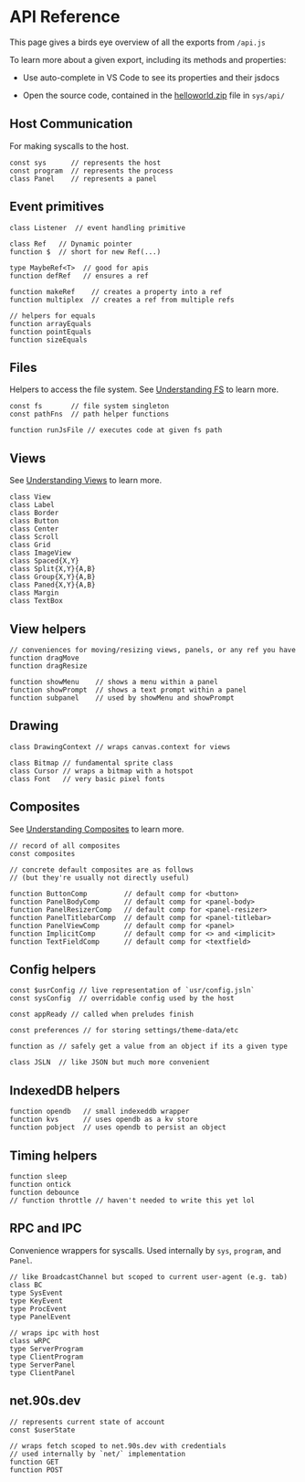 # API Reference

This page gives a birds eye overview of all the exports from `/api.js`

To learn more about a given export, including its methods and properties:

* Use auto-complete in VS Code to see its properties and their jsdocs

* Open the source code, contained in the [helloworld.zip](${OSHOST}/helloworld.zip) file in `sys/api/`


## Host Communication

For making syscalls to the host.

```
const sys      // represents the host
const program  // represents the process
class Panel    // represents a panel
```


## Event primitives

```
class Listener  // event handling primitive

class Ref   // Dynamic pointer
function $  // short for new Ref(...)

type MaybeRef<T>  // good for apis
function defRef   // ensures a ref

function makeRef    // creates a property into a ref
function multiplex  // creates a ref from multiple refs

// helpers for equals
function arrayEquals
function pointEquals
function sizeEquals
```

## Files

Helpers to access the file system.
See [Understanding FS](/understanding-fs.html) to learn more.

```
const fs       // file system singleton
const pathFns  // path helper functions

function runJsFile // executes code at given fs path
```

## Views

See [Understanding Views](/understanding-views.html) to learn more.

```
class View
class Label
class Border
class Button
class Center
class Scroll
class Grid
class ImageView
class Spaced{X,Y}
class Split{X,Y}{A,B}
class Group{X,Y}{A,B}
class Paned{X,Y}{A,B}
class Margin
class TextBox
```

## View helpers
```
// conveniences for moving/resizing views, panels, or any ref you have
function dragMove
function dragResize

function showMenu    // shows a menu within a panel
function showPrompt  // shows a text prompt within a panel
function subpanel    // used by showMenu and showPrompt
```

## Drawing
```
class DrawingContext // wraps canvas.context for views

class Bitmap // fundamental sprite class
class Cursor // wraps a bitmap with a hotspot
class Font   // very basic pixel fonts
```

## Composites

See [Understanding Composites](/understanding-composites.html) to learn more.

```
// record of all composites
const composites

// concrete default composites are as follows
// (but they're usually not directly useful)

function ButtonComp         // default comp for <button>
function PanelBodyComp      // default comp for <panel-body>
function PanelResizerComp   // default comp for <panel-resizer>
function PanelTitlebarComp  // default comp for <panel-titlebar>
function PanelViewComp      // default comp for <panel>
function ImplicitComp       // default comp for <> and <implicit>
function TextFieldComp      // default comp for <textfield>
```

## Config helpers
```
const $usrConfig // live representation of `usr/config.jsln`
const sysConfig  // overridable config used by the host

const appReady // called when preludes finish

const preferences // for storing settings/theme-data/etc

function as // safely get a value from an object if its a given type

class JSLN  // like JSON but much more convenient
```

## IndexedDB helpers
```
function opendb   // small indexeddb wrapper
function kvs      // uses opendb as a kv store
function pobject  // uses opendb to persist an object
```

## Timing helpers
```
function sleep
function ontick
function debounce
// function throttle // haven't needed to write this yet lol
```

## RPC and IPC

Convenience wrappers for syscalls.
Used internally by `sys`, `program`, and `Panel`.

```
// like BroadcastChannel but scoped to current user-agent (e.g. tab)
class BC
type SysEvent
type KeyEvent
type ProcEvent
type PanelEvent

// wraps ipc with host
class wRPC
type ServerProgram
type ClientProgram
type ServerPanel
type ClientPanel
```

## net.90s.dev

```
// represents current state of account
const $userState

// wraps fetch scoped to net.90s.dev with credentials
// used internally by `net/` implementation
function GET
function POST
```
